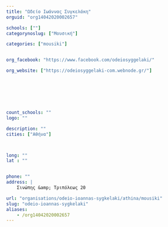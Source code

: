 ```yaml
---
title: "Ωδείο Ιωάννας Συγκελάκη"
orguid: "org14042020002657"

schools: [""]
categorynoslug: ["Μουσική"]

categories: ["mousiki"]


org_facebook: "https://www.facebook.com/odeiosyggelaki/"

org_website: ["https://odeiosyggelaki-com.webnode.gr/"]







count_schools: ""
logo: ""

description: ""
cities: ["Αθήνα"]



long: ""
lat : ""


phone: ""
address: |
    Σινώπης &amp; Τριπόλεως 20

url: "organisations/odeio-ioannas-sygkelaki/athina/mousiki"
slug: "odeio-ioannas-sygkelaki"
aliases:
    - /org14042020002657
---
```



